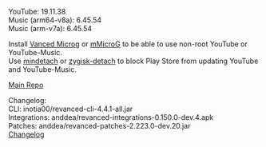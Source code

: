YouTube: 19.11.38  
Music (arm64-v8a): 6.45.54  
Music (arm-v7a): 6.45.54  

Install [Vanced Microg](https://github.com/inotia00/VancedMicroG/releases) or [mMicroG](https://github.com/inotia00/mMicroG/releases) to be able to use non-root YouTube or YouTube-Music.  
Use [mindetach](https://github.com/j-hc/mindetach-magisk) or [zygisk-detach](https://github.com/j-hc/zygisk-detach) to block Play Store from updating YouTube and YouTube-Music.  

[Main Repo](https://github.com/NoName-exe/revanced-extended)  

Changelog:  
CLI: inotia00/revanced-cli-4.4.1-all.jar  
Integrations: anddea/revanced-integrations-0.150.0-dev.4.apk  
Patches: anddea/revanced-patches-2.223.0-dev.20.jar  
[Changelog](https://github.com/anddea/revanced-patches/releases/tag/vdev.20)  
